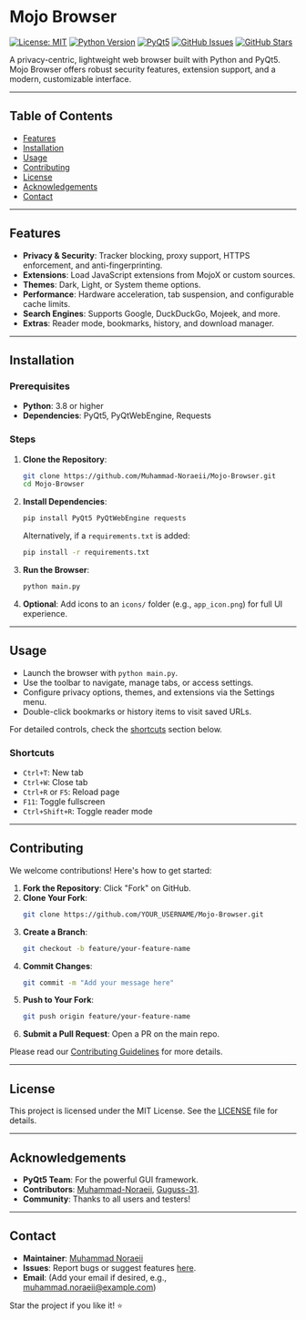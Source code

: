 

# Mojo Browser

[![License: MIT](https://img.shields.io/badge/License-MIT-yellow.svg)](https://opensource.org/licenses/MIT)
[![Python Version](https://img.shields.io/badge/Python-3.8%2B-blue)](https://www.python.org/downloads/)
[![PyQt5](https://img.shields.io/badge/PyQt5-5.15-green)](https://pypi.org/project/PyQt5/)
[![GitHub Issues](https://img.shields.io/github/issues/Muhammad-Noraeii/Mojo-Browser)](https://github.com/Muhammad-Noraeii/Mojo-Browser/issues)
[![GitHub Stars](https://img.shields.io/github/stars/Muhammad-Noraeii/Mojo-Browser)](https://github.com/Muhammad-Noraeii/Mojo-Browser/stargazers)

A privacy-centric, lightweight web browser built with Python and PyQt5. Mojo Browser offers robust security features, extension support, and a modern, customizable interface.

---

## Table of Contents

- [Features](#features)
- [Installation](#installation)
- [Usage](#usage)
- [Contributing](#contributing)
- [License](#license)
- [Acknowledgements](#acknowledgements)
- [Contact](#contact)

---

## Features

- **Privacy & Security**: Tracker blocking, proxy support, HTTPS enforcement, and anti-fingerprinting.
- **Extensions**: Load JavaScript extensions from MojoX or custom sources.
- **Themes**: Dark, Light, or System theme options.
- **Performance**: Hardware acceleration, tab suspension, and configurable cache limits.
- **Search Engines**: Supports Google, DuckDuckGo, Mojeek, and more.
- **Extras**: Reader mode, bookmarks, history, and download manager.

---

## Installation

### Prerequisites
- **Python**: 3.8 or higher
- **Dependencies**: PyQt5, PyQtWebEngine, Requests

### Steps
1. **Clone the Repository**:
   ```bash
   git clone https://github.com/Muhammad-Noraeii/Mojo-Browser.git
   cd Mojo-Browser
   ```

2. **Install Dependencies**:
   ```bash
   pip install PyQt5 PyQtWebEngine requests
   ```
   Alternatively, if a `requirements.txt` is added:
   ```bash
   pip install -r requirements.txt
   ```

3. **Run the Browser**:
   ```bash
   python main.py
   ```

4. **Optional**: Add icons to an `icons/` folder (e.g., `app_icon.png`) for full UI experience.

---

## Usage

- Launch the browser with `python main.py`.
- Use the toolbar to navigate, manage tabs, or access settings.
- Configure privacy options, themes, and extensions via the Settings menu.
- Double-click bookmarks or history items to visit saved URLs.

For detailed controls, check the [shortcuts](#shortcuts) section below.

### Shortcuts
- `Ctrl+T`: New tab
- `Ctrl+W`: Close tab
- `Ctrl+R` or `F5`: Reload page
- `F11`: Toggle fullscreen
- `Ctrl+Shift+R`: Toggle reader mode

---

## Contributing

We welcome contributions! Here's how to get started:

1. **Fork the Repository**: Click "Fork" on GitHub.
2. **Clone Your Fork**:
   ```bash
   git clone https://github.com/YOUR_USERNAME/Mojo-Browser.git
   ```
3. **Create a Branch**:
   ```bash
   git checkout -b feature/your-feature-name
   ```
4. **Commit Changes**:
   ```bash
   git commit -m "Add your message here"
   ```
5. **Push to Your Fork**:
   ```bash
   git push origin feature/your-feature-name
   ```
6. **Submit a Pull Request**: Open a PR on the main repo.

Please read our [Contributing Guidelines](CONTRIBUTING.md) for more details.

---

## License

This project is licensed under the MIT License. See the [LICENSE](LICENSE) file for details.

---

## Acknowledgements

- **PyQt5 Team**: For the powerful GUI framework.
- **Contributors**: [Muhammad-Noraeii](https://github.com/Muhammad-Noraeii), [Guguss-31](https://github.com/Guguss-31).
- **Community**: Thanks to all users and testers!

---

## Contact

- **Maintainer**: [Muhammad Noraeii](https://github.com/Muhammad-Noraeii)
- **Issues**: Report bugs or suggest features [here](https://github.com/Muhammad-Noraeii/Mojo-Browser/issues).
- **Email**: (Add your email if desired, e.g., muhammad.noraeii@example.com)

Star the project if you like it! ⭐

